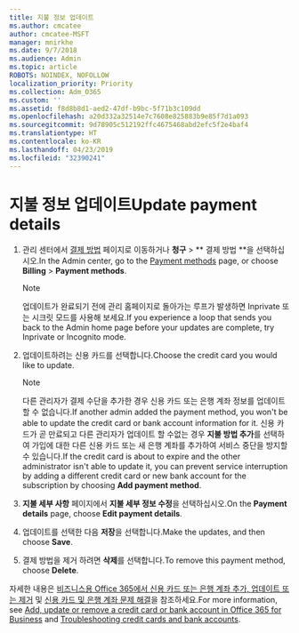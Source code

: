 ```yaml
---
title: 지불 정보 업데이트
ms.author: cmcatee
author: cmcatee-MSFT
manager: mnirkhe
ms.date: 9/7/2018
ms.audience: Admin
ms.topic: article
ROBOTS: NOINDEX, NOFOLLOW
localization_priority: Priority
ms.collection: Adm_O365
ms.custom: ''
ms.assetid: f8d8b8d1-aed2-47df-b9bc-5f71b3c109dd
ms.openlocfilehash: a20d332a32514e7c7608e825883b9e85f7d1a093
ms.sourcegitcommit: 9d78905c512192ffc4675468abd2efc5f2e4baf4
ms.translationtype: HT
ms.contentlocale: ko-KR
ms.lasthandoff: 04/23/2019
ms.locfileid: "32390241"
---
```

# <a name="update-payment-details"></a><span data-ttu-id="d856d-102">지불 정보 업데이트</span><span class="sxs-lookup"><span data-stu-id="d856d-102">Update payment details</span></span>

1. <span data-ttu-id="d856d-103">관리 센터에서 [결제 방법](https://go.microsoft.com/fwlink/p/?linkid=2018806) 페이지로 이동하거나 **청구** \> \*\* 결제 방법 \*\*을 선택하십시오.</span><span class="sxs-lookup"><span data-stu-id="d856d-103">In the Admin center, go to the [Payment methods](https://go.microsoft.com/fwlink/p/?linkid=2018806) page, or choose **Billing** \> **Payment methods**.</span></span>
    
    > [!NOTE]
    > <span data-ttu-id="d856d-104">업데이트가 완료되기 전에 관리 홈페이지로 돌아가는 루프가 발생하면 Inprivate 또는 시크릿 모드를 사용해 보세요.</span><span class="sxs-lookup"><span data-stu-id="d856d-104">If you experience a loop that sends you back to the Admin home page before your updates are complete, try Inprivate or Incognito mode.</span></span> 
  
2. <span data-ttu-id="d856d-105">업데이트하려는 신용 카드를 선택합니다.</span><span class="sxs-lookup"><span data-stu-id="d856d-105">Choose the credit card you would like to update.</span></span>
    
    > [!NOTE]
    > <span data-ttu-id="d856d-106">다른 관리자가 결제 수단을 추가한 경우 신용 카드 또는 은행 계좌 정보를 업데이트 할 수 없습니다.</span><span class="sxs-lookup"><span data-stu-id="d856d-106">If another admin added the payment method, you won't be able to update the credit card or bank account information for it.</span></span> <span data-ttu-id="d856d-107">신용 카드가 곧 만료되고 다른 관리자가 업데이트 할 수없는 경우 **지불 방법 추가**를 선택하여 가입에 대한 다른 신용 카드 또는 새 은행 계좌를 추가하여 서비스 중단을 방지할 수 있습니다.</span><span class="sxs-lookup"><span data-stu-id="d856d-107">If the credit card is about to expire and the other administrator isn't able to update it, you can prevent service interruption by adding a different credit card or new bank account for the subscription by choosing **Add payment method**.</span></span> 
  
3. <span data-ttu-id="d856d-108">**지불 세부 사항** 페이지에서 **지불 세부 정보 수정**을 선택하십시오.</span><span class="sxs-lookup"><span data-stu-id="d856d-108">On the **Payment details** page, choose **Edit payment details**.</span></span>
    
4. <span data-ttu-id="d856d-109">업데이트를 선택한 다음 **저장**을 선택합니다.</span><span class="sxs-lookup"><span data-stu-id="d856d-109">Make the updates, and then choose **Save**.</span></span>
    
5. <span data-ttu-id="d856d-110">결제 방법을 제거 하려면 **삭제**를 선택합니다.</span><span class="sxs-lookup"><span data-stu-id="d856d-110">To remove this payment method, choose **Delete**.</span></span>
    
<span data-ttu-id="d856d-111">자세한 내용은 [비즈니스용 Office 365에서 신용 카드 또는 은행 계좌 추가, 업데이트 또는 제거](https://support.office.com/article/30ba9c83-50d8-4020-90ed-830a5b8c8724) 및 [신용 카드 및 은행 계좌 문제 해결](https://support.office.com/article/30ba9c83-50d8-4020-90ed-830a5b8c8724)을 참조하세요.</span><span class="sxs-lookup"><span data-stu-id="d856d-111">For more information, see [Add, update or remove a credit card or bank account in Office 365 for Business](https://support.office.com/article/30ba9c83-50d8-4020-90ed-830a5b8c8724) and [Troubleshooting credit cards and bank accounts](https://support.office.com/article/30ba9c83-50d8-4020-90ed-830a5b8c8724).</span></span>
  

